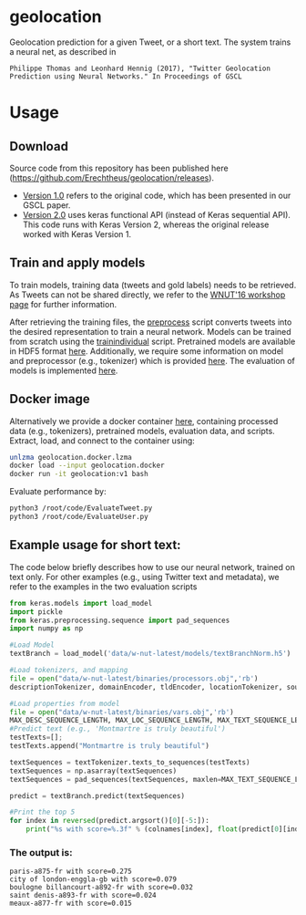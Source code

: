 # geolocation
Geolocation prediction for a given Tweet, or a short text. The system trains a neural net, as described in

	Philippe Thomas and Leonhard Hennig (2017), "Twitter Geolocation Prediction using Neural Networks." In Proceedings of GSCL

# Usage

## Download 
Source code from this repository has been published here (https://github.com/Erechtheus/geolocation/releases). 
- [Version 1.0](https://github.com/Erechtheus/geolocation/releases/tag/V1.0) refers to the original code, which has been presented in our GSCL paper. 
- [Version 2.0](https://github.com/Erechtheus/geolocation/releases/tag/2.0) uses keras functional API (instead of Keras sequential API). This code runs with Keras Version 2, whereas the original release worked with Keras Version 1.


## Train and apply models
To train models, training data (tweets and gold labels) needs to be retrieved. As Tweets can not be shared directly, we refer to the [WNUT'16 workshop page](http://noisy-text.github.io/2016/geo-shared-task.html) for further information.

After retrieving the training files, the [preprocess](https://github.com/Erechtheus/geolocation/blob/master/Preprocess.py) script converts tweets into the desired representation to train a neural network. Models can be trained from scratch using the [trainindividual](https://github.com/Erechtheus/geolocation/blob/master/TrainIndividualModels.py) script. Pretrained models are available in HDF5 format [here](https://drive.google.com/open?id=0B9uTfq0OyHAsREphWG9OdHptREU). Additionally, we require some information on model and preprocessor (e.g., tokenizer) which is provided [here](https://drive.google.com/open?id=0B9uTfq0OyHAsZHRacHF3NDVObXc). The evaluation of models is implemented [here](https://github.com/Erechtheus/geolocation/blob/master/EvaluateTweet.py).

## Docker image 
Alternatively we provide a docker container [here](https://drive.google.com/open?id=0B9uTfq0OyHAsRDd1ZU9ldmxhTFE), containing processed data (e.g., tokenizers), pretrained models, evaluation data, and scripts. Extract, load, and connect to the container using:
```bash
unlzma geolocation.docker.lzma
docker load --input geolocation.docker
docker run -it geolocation:v1 bash
```

Evaluate performance by:
```bash
python3 /root/code/EvaluateTweet.py 
python3 /root/code/EvaluateUser.py
```


## Example usage for short text:
The code below briefly describes how to use our neural network, trained on text only. For other examples (e.g., using Twitter text and metadata), we refer to the examples in the two evaluation scripts

```python
from keras.models import load_model
import pickle
from keras.preprocessing.sequence import pad_sequences
import numpy as np

#Load Model
textBranch = load_model('data/w-nut-latest/models/textBranchNorm.h5')

#Load tokenizers, and mapping
file = open("data/w-nut-latest/binaries/processors.obj",'rb')
descriptionTokenizer, domainEncoder, tldEncoder, locationTokenizer, sourceEncoder, textTokenizer, nameTokenizer, timeZoneTokenizer, utcEncoder, langEncoder, timeEncoder, placeMedian, classes, colnames = pickle.load(file)

#Load properties from model
file = open("data/w-nut-latest/binaries/vars.obj",'rb')
MAX_DESC_SEQUENCE_LENGTH, MAX_LOC_SEQUENCE_LENGTH, MAX_TEXT_SEQUENCE_LENGTH, MAX_NAME_SEQUENCE_LENGTH, MAX_TZ_SEQUENCE_LENGTH = pickle.load(file)
#Predict text (e.g., 'Montmartre is truly beautiful')
testTexts=[];
testTexts.append("Montmartre is truly beautiful")

textSequences = textTokenizer.texts_to_sequences(testTexts)
textSequences = np.asarray(textSequences)
textSequences = pad_sequences(textSequences, maxlen=MAX_TEXT_SEQUENCE_LENGTH)

predict = textBranch.predict(textSequences)

#Print the top 5
for index in reversed(predict.argsort()[0][-5:]):
    print("%s with score=%.3f" % (colnames[index], float(predict[0][index])) )
```

### The output is:
	paris-a875-fr with score=0.275
	city of london-enggla-gb with score=0.079
	boulogne billancourt-a892-fr with score=0.032
	saint denis-a893-fr with score=0.024
	meaux-a877-fr with score=0.015

